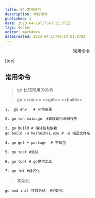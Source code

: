 ```yaml
---
title: 04.常用命令
description: 常用命令
published: 1
date: 2023-04-29T17:43:13.571Z
tags: docker
editor: markdown
dateCreated: 2023-04-21T09:03:01.070Z
---
```


<center>常用命令</center>



[toc]



## 常用命令

> go 比较常用的命令 
>
> go ==run== ==get== ==build==



```shell
1.  go env   # 环境变量

2. go run main.go  #直接运行源码程序

3. go build # 编译包和依赖  
go build -o heiheihei.exe # -o 指定文件名

4. go get + package  # 下载包

5. go test #测试

6. go tool # go提供工具

7. go fmt #格式化

```

> 初始化

```shell
go mod init 项目名称  #初始化

```





